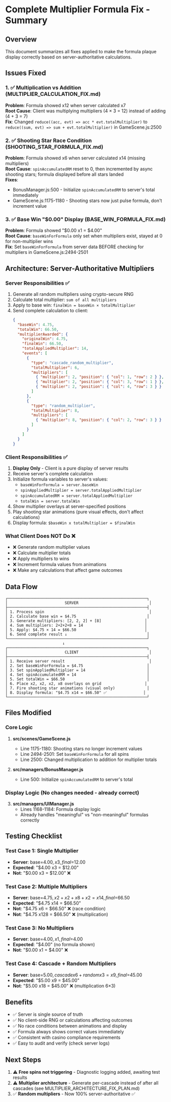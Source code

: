 # Complete Multiplier Formula Fix - Summary

## Overview
This document summarizes all fixes applied to make the formula plaque display correctly based on server-authoritative calculations.

## Issues Fixed

### 1. ✅ Multiplication vs Addition (MULTIPLIER_CALCULATION_FIX.md)
**Problem**: Formula showed x12 when server calculated x7  
**Root Cause**: Client was multiplying multipliers (4 × 3 = 12) instead of adding (4 + 3 = 7)  
**Fix**: Changed `reduce((acc, evt) => acc * evt.totalMultiplier)` to `reduce((sum, evt) => sum + evt.totalMultiplier)` in GameScene.js:2500

### 2. ✅ Shooting Star Race Condition (SHOOTING_STAR_FORMULA_FIX.md)
**Problem**: Formula showed x6 when server calculated x14 (missing multipliers)  
**Root Cause**: `spinAccumulatedRM` reset to 0, then incremented by async shooting stars; formula displayed before all stars landed  
**Fixes**:
- BonusManager.js:500 - Initialize `spinAccumulatedRM` to server's total immediately
- GameScene.js:1175-1180 - Shooting stars now just pulse formula, don't increment value

### 3. ✅ Base Win "$0.00" Display (BASE_WIN_FORMULA_FIX.md)
**Problem**: Formula showed "$0.00 x1 = $4.00"  
**Root Cause**: `baseWinForFormula` only set when multipliers exist, stayed at 0 for non-multiplier wins  
**Fix**: Set `baseWinForFormula` from server data BEFORE checking for multipliers in GameScene.js:2494-2501

## Architecture: Server-Authoritative Multipliers

### Server Responsibilities ✅
1. Generate all random multipliers using crypto-secure RNG
2. Calculate total multiplier: `sum of all multipliers`
3. Apply to base win: `finalWin = baseWin × totalMultiplier`
4. Send complete calculation to client:
   ```json
   {
     "baseWin": 4.75,
     "totalWin": 66.50,
     "multiplierAwarded": {
       "originalWin": 4.75,
       "finalWin": 66.50,
       "totalAppliedMultiplier": 14,
       "events": [
         {
           "type": "cascade_random_multiplier",
           "totalMultiplier": 6,
           "multipliers": [
             { "multiplier": 2, "position": { "col": 1, "row": 2 } },
             { "multiplier": 2, "position": { "col": 3, "row": 1 } },
             { "multiplier": 2, "position": { "col": 4, "row": 3 } }
           ]
         },
         {
           "type": "random_multiplier",
           "totalMultiplier": 8,
           "multipliers": [
             { "multiplier": 8, "position": { "col": 2, "row": 3 } }
           ]
         }
       ]
     }
   }
   ```

### Client Responsibilities ✅
1. **Display Only** - Client is a pure display of server results
2. Receive server's complete calculation
3. Initialize formula variables to server's values:
   - `baseWinForFormula = server.baseWin`
   - `spinAppliedMultiplier = server.totalAppliedMultiplier`
   - `spinAccumulatedRM = server.totalAppliedMultiplier`
   - `totalWin = server.totalWin`
4. Show multiplier overlays at server-specified positions
5. Play shooting star animations (pure visual effects, don't affect calculations)
6. Display formula: `$baseWin x totalMultiplier = $finalWin`

### What Client Does NOT Do ❌
- ❌ Generate random multiplier values
- ❌ Calculate multiplier totals
- ❌ Apply multipliers to wins
- ❌ Increment formula values from animations
- ❌ Make any calculations that affect game outcomes

## Data Flow

```
┌─────────────────────────────────────────────────────────────┐
│                         SERVER                               │
├─────────────────────────────────────────────────────────────┤
│ 1. Process spin                                              │
│ 2. Calculate base win = $4.75                               │
│ 3. Generate multipliers: [2, 2, 2] + [8]                   │
│ 4. Sum multipliers: 2+2+2+8 = 14                           │
│ 5. Apply: $4.75 × 14 = $66.50                              │
│ 6. Send complete result ↓                                   │
└─────────────────────────────────────────────────────────────┘
                         ↓
┌─────────────────────────────────────────────────────────────┐
│                         CLIENT                               │
├─────────────────────────────────────────────────────────────┤
│ 1. Receive server result                                     │
│ 2. Set baseWinForFormula = $4.75                            │
│ 3. Set spinAppliedMultiplier = 14                           │
│ 4. Set spinAccumulatedRM = 14                               │
│ 5. Set totalWin = $66.50                                    │
│ 6. Place x2, x2, x2, x8 overlays on grid                   │
│ 7. Fire shooting star animations (visual only)              │
│ 8. Display formula: "$4.75 x14 = $66.50" ✅                │
└─────────────────────────────────────────────────────────────┘
```

## Files Modified

### Core Logic
1. **src/scenes/GameScene.js**
   - Line 1175-1180: Shooting stars no longer increment values
   - Line 2494-2501: Set `baseWinForFormula` for all spins
   - Line 2500: Changed multiplication to addition for multiplier totals

2. **src/managers/BonusManager.js**
   - Line 500: Initialize `spinAccumulatedRM` to server's total

### Display Logic (No changes needed - already correct)
3. **src/managers/UIManager.js**
   - Lines 1168-1184: Formula display logic
   - Already handles "meaningful" vs "non-meaningful" formulas correctly

## Testing Checklist

### Test Case 1: Single Multiplier
- **Server**: base=$4.00, x3, final=$12.00
- **Expected**: "$4.00 x3 = $12.00"
- **Not**: "$0.00 x3 = $12.00" ❌

### Test Case 2: Multiple Multipliers
- **Server**: base=$4.75, x2+x2+x8+x2=x14, final=$66.50
- **Expected**: "$4.75 x14 = $66.50"
- **Not**: "$4.75 x6 = $66.50" ❌ (race condition)
- **Not**: "$4.75 x128 = $66.50" ❌ (multiplication)

### Test Case 3: No Multipliers
- **Server**: base=$4.00, x1, final=$4.00
- **Expected**: "$4.00" (no formula shown)
- **Not**: "$0.00 x1 = $4.00" ❌

### Test Case 4: Cascade + Random Multipliers
- **Server**: base=$5.00, cascade x6 + random x3 = x9, final=$45.00
- **Expected**: "$5.00 x9 = $45.00"
- **Not**: "$5.00 x18 = $45.00" ❌ (multiplication 6×3)

## Benefits
- ✅ Server is single source of truth
- ✅ No client-side RNG or calculations affecting outcomes
- ✅ No race conditions between animations and display
- ✅ Formula always shows correct values immediately
- ✅ Consistent with casino compliance requirements
- ✅ Easy to audit and verify (check server logs)

## Next Steps
1. ⚠️ **Free spins not triggering** - Diagnostic logging added, awaiting test results
2. ⚠️ **Multiplier architecture** - Generate per-cascade instead of after all cascades (see MULTIPLIER_ARCHITECTURE_FIX_PLAN.md)
3. ✅ **Random multipliers** - Now 100% server-authoritative ✅


